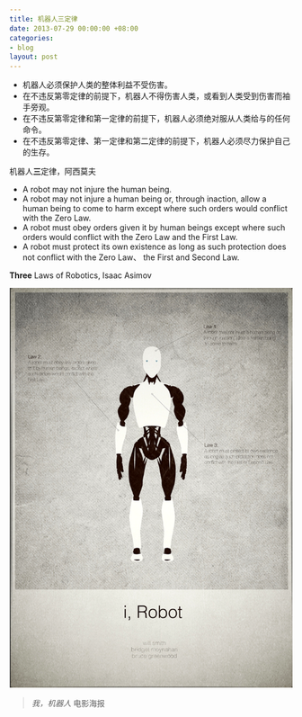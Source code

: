 ```yaml
---
title: 机器人三定律
date: 2013-07-29 00:00:00 +08:00
categories:
- blog
layout: post
---
```


- 机器人必须保护人类的整体利益不受伤害。
- 在不违反第零定律的前提下，机器人不得伤害人类，或看到人类受到伤害而袖手旁观。
- 在不违反第零定律和第一定律的前提下，机器人必须绝对服从人类给与的任何命令。
- 在不违反第零定律、第一定律和第二定律的前提下，机器人必须尽力保护自己的生存。

机器人**三**定律，阿西莫夫


- A robot may not injure the human being.
- A robot may not injure a human being or, through inaction, allow a human being to come to harm except where such orders would conflict with the Zero Law.
- A robot must obey orders given it by human beings except where such orders would conflict with the Zero Law and the First Law.
- A robot must protect its own existence as long as such protection does not conflict with the Zero Law、 the First and Second Law.

**Three** Laws of Robotics, Isaac Asimov

![poster](/assets/robotics.jpg)

> *我，机器人* 电影海报
